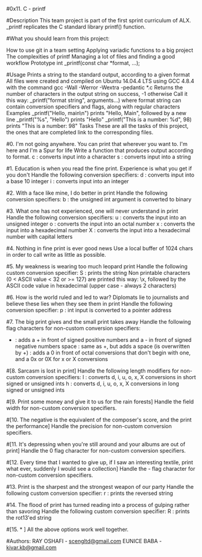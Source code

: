 #0x11. C - printf

#Description
This team project is part of the first sprint curriculum of ALX. _printf replicates the C standard library printf() function.

#What you should learn from this project:

How to use git in a team setting
Applying variadic functions to a big project
The complexities of printf
Managing a lot of files and finding a good workflow
Prototype
int _printf(const char *format, ...);

#Usage
Prints a string to the standard output, according to a given format
All files were created and compiled on Ubuntu 14.04.4 LTS using GCC 4.8.4 with the command gcc -Wall -Werror -Wextra -pedantic *.c
Returns the number of characters in the output string on success, -1 otherwise
Call it this way: _printf("format string", arguments...) where format string can contain conversion specifiers and flags, along with regular characters
Examples
_printf("Hello, main\n") prints "Hello, Main", followed by a new line
_printf("%s", "Hello") prints "Hello"
_printf("This is a number: %d", 98) prints "This is a number: 98"
Tasks
These are all the tasks of this project, the ones that are completed link to the corresponding files.

#0. I'm not going anywhere. You can print that wherever you want to. I'm here and I'm a Spur for life
Write a function that produces output according to format.
c : converts input into a character
s : converts input into a string

#1. Education is when you read the fine print. Experience is what you get if you don't
Handle the following conversion specifiers:
d : converts input into a base 10 integer
i : converts input into an integer

#2. With a face like mine, I do better in print
Handle the following conversion specifiers:
b : the unsigned int argument is converted to binary

#3. What one has not experienced, one will never understand in print
Handle the following conversion specifiers:
u : converts the input into an unsigned integer
o : converts the input into an octal number
x : converts the input into a hexadecimal number
X : converts the input into a hexadecimal number with capital letters

#4. Nothing in fine print is ever good news
Use a local buffer of 1024 chars in order to call write as little as possible.

#5. My weakness is wearing too much leopard print
Handle the following custom conversion specifier:
S : prints the string
Non printable characters (0 < ASCII value < 32 or >= 127) are printed this way: \x, followed by the ASCII code value in hexadecimal (upper case - always 2 characters)

#6. How is the world ruled and led to war? Diplomats lie to journalists and believe these lies when they see them in print
Handle the following conversion specifier:
p : int input is converted to a pointer address

#7. The big print gives and the small print takes away
Handle the following flag characters for non-custom conversion specifiers:
+ : adds a + in front of signed positive numbers and a - in front of signed negative numbers
space : same as +, but adds a space (is overwritten by +)
: adds a 0 in front of octal conversions that don't begin with one, and a 0x or 0X for x or X conversions

#[8. Sarcasm is lost in print]
Handle the following length modifiers for non-custom conversion specifiers:
l : converts d, i, u, o, x, X conversions in short signed or unsigned ints
h : converts d, i, u, o, x, X conversions in long signed or unsigned ints

#[9. Print some money and give it to us for the rain forests]
Handle the field width for non-custom conversion specifiers.

#[10. The negative is the equivalent of the composer's score, and the print the performance]
Handle the precision for non-custom conversion specifiers.

#[11. It's depressing when you're still around and your albums are out of print]
Handle the 0 flag character for non-custom conversion specifiers.

#[12. Every time that I wanted to give up, if I saw an interesting textile, print what ever, suddenly I would see a collection]
Handle the - flag character for non-custom conversion specifiers.

#13. Print is the sharpest and the strongest weapon of our party
Handle the following custom conversion specifier:
r : prints the reversed string

#14. The flood of print has turned reading into a process of gulping rather than savoring
Handle the following custom conversion specifier:
R : prints the rot13'ed string

#[15. * ]
	All the above options work well together.

#Authors:
RAY OSHAFI - scengltd@gmail.com
EUNICE BABA - kivar.kb@gmail.com
